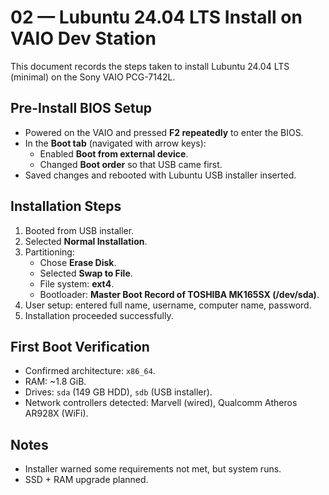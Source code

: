 # 02 — Lubuntu 24.04 LTS Install on VAIO Dev Station

This document records the steps taken to install Lubuntu 24.04 LTS (minimal) on the Sony VAIO PCG-7142L.

## Pre-Install BIOS Setup
- Powered on the VAIO and pressed **F2 repeatedly** to enter the BIOS.  
- In the **Boot tab** (navigated with arrow keys):  
  - Enabled **Boot from external device**.  
  - Changed **Boot order** so that USB came first.  
- Saved changes and rebooted with Lubuntu USB installer inserted.  

## Installation Steps
1. Booted from USB installer.  
2. Selected **Normal Installation**.  
3. Partitioning:  
   - Chose **Erase Disk**.  
   - Selected **Swap to File**.  
   - File system: **ext4**.  
   - Bootloader: **Master Boot Record of TOSHIBA MK165SX (/dev/sda)**.  
4. User setup: entered full name, username, computer name, password.  
5. Installation proceeded successfully.  

## First Boot Verification
- Confirmed architecture: `x86_64`.  
- RAM: ~1.8 GiB.  
- Drives: `sda` (149 GB HDD), `sdb` (USB installer).  
- Network controllers detected: Marvell (wired), Qualcomm Atheros AR928X (WiFi).  

## Notes
- Installer warned some requirements not met, but system runs.  
- SSD + RAM upgrade planned.  
